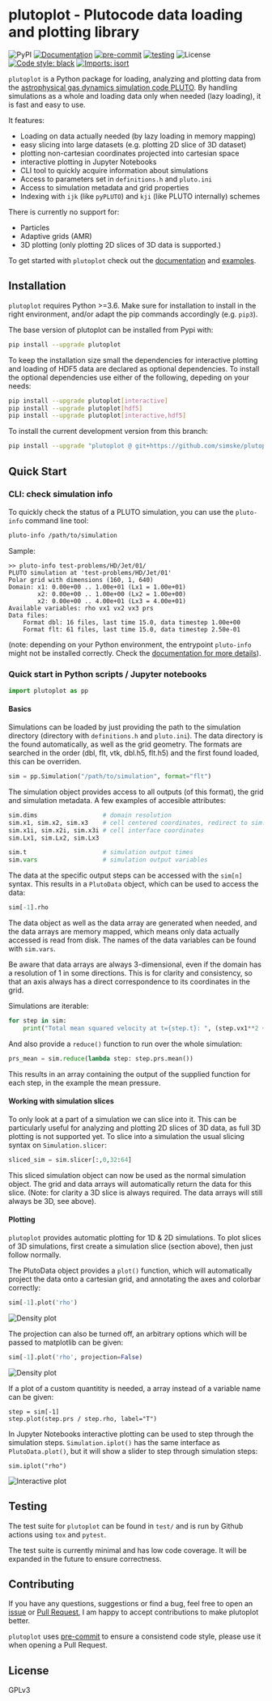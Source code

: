 # plutoplot - Plutocode data loading and plotting library
![PyPI](https://img.shields.io/pypi/v/plutoplot)
[![Documentation](https://readthedocs.org/projects/plutoplot/badge/?version=latest)](https://plutoplot.readthedocs.io/en/latest/?badge=latest)
[![pre-commit](https://github.com/Simske/plutoplot/actions/workflows/pre-commit.yml/badge.svg)](https://github.com/Simske/plutoplot/actions/workflows/pre-commit.yml)
[![testing](https://github.com/Simske/plutoplot/actions/workflows/tox.yml/badge.svg)](https://github.com/Simske/plutoplot/actions/workflows/tox.yml)
![License](https://img.shields.io/github/license/simske/plutoplot)
[![Code style: black](https://img.shields.io/badge/code%20style-black-000000.svg)](https://github.com/psf/black)
[![Imports: isort](https://img.shields.io/badge/%20imports-isort-%231674b1?style=flat&labelColor=ef8336)](https://pycqa.github.io/isort/)

`plutoplot` is a Python package for loading, analyzing and plotting data from the [astrophysical gas dynamics simulation code PLUTO](http://plutocode.ph.unito.it/).
By handling simulations as a whole and loading data only when needed (lazy loading), it is fast and easy to use.

It features:
- Loading on data actually needed (by lazy loading in memory mapping)
- easy slicing into large datasets (e.g. plotting 2D slice of 3D dataset)
- plotting non-cartesian coordinates projected into cartesian space
- interactive plotting in Jupyter Notebooks
- CLI tool to quickly acquire information about simulations
- Access to parameters set in `definitions.h` and `pluto.ini`
- Access to simulation metadata and grid properties
- Indexing with `ijk` (like `pyPLUTO`) and `kji` (like PLUTO internally) schemes

There is currently no support for:
- Particles
- Adaptive grids (AMR)
- 3D plotting (only plotting 2D slices of 3D data is supported.)

To get started with `plutoplot` check out the [documentation](https://plutoplot.readthedocs.io/en/latest/) and [examples](https://github.com/Simske/plutoplot/tree/main/test).

## Installation
`plutoplot` requires Python >=3.6. Make sure for installation to install in the right environment, and/or adapt the pip commands accordingly (e.g. `pip3`).

The base version of plutoplot can be installed from Pypi with:
```bash
pip install --upgrade plutoplot
```

To keep the installation size small the dependencies for interactive plotting and loading of HDF5 data are declared as optional dependencies.
To install the optional dependencies use either of the following, depeding on your needs:
```bash
pip install --upgrade plutoplot[interactive]
pip install --upgrade plutoplot[hdf5]
pip install --upgrade plutoplot[interactive,hdf5]
```

To install the current development version from this branch:
```bash
pip install --upgrade "plutoplot @ git+https://github.com/simske/plutoplot"
```

## Quick Start
### CLI: check simulation info
To quickly check the status of a PLUTO simulation, you can use the `pluto-info` command line tool:
```bash
pluto-info /path/to/simulation
```
Sample:
```
>> pluto-info test-problems/HD/Jet/01/
PLUTO simulation at 'test-problems/HD/Jet/01'
Polar grid with dimensions (160, 1, 640)
Domain: x1: 0.00e+00 .. 1.00e+01 (Lx1 = 1.00e+01)
        x2: 0.00e+00 .. 1.00e+00 (Lx2 = 1.00e+00)
        x2: 0.00e+00 .. 4.00e+01 (Lx3 = 4.00e+01)
Available variables: rho vx1 vx2 vx3 prs
Data files:
    Format dbl: 16 files, last time 15.0, data timestep 1.00e+00
    Format flt: 61 files, last time 15.0, data timestep 2.50e-01

```
(note: depending on your Python environment, the entrypoint `pluto-info` might not be installed correctly. Check the [documentation for more details](https://plutoplot.readthedocs.io/en/latest/cli-tools)).

### Quick start in Python scripts / Jupyter notebooks
```python
import plutoplot as pp
```
#### Basics
Simulations can be loaded by just providing the path to the simulation directory (directory with `definitions.h` and `pluto.ini`).
The data directory is the found automatically, as well as the grid geometry.
The formats are searched in the order (dbl, flt, vtk, dbl.h5, flt.h5) and the first found loaded, this can be overriden.
```python
sim = pp.Simulation("/path/to/simulation", format="flt")
```
The simulation object provides access to all outputs (of this format), the grid and simulation metadata.
A few examples of accesible attributes:
```python
sim.dims                  # domain resolution
sim.x1, sim.x2, sim.x3    # cell centered coordinates, redirect to sim.grid.x{1,2,3}
sim.x1i, sim.x2i, sim.x3i # cell interface coordinates
sim.Lx1, sim.Lx2, sim.Lx3

sim.t                     # simulation output times
sim.vars                  # simulation output variables
```

The data at the specific output steps can be accessed with the `sim[n]` syntax.
This results in a `PlutoData` object, which can be used to access the data:
```python
sim[-1].rho
```
The data object as well as the data array are generated when needed, and the data arrays are memory mapped, which means only data actually accessed is read from disk.
The names of the data variables can be found with `sim.vars`.

Be aware that data arrays are always 3-dimensional, even if the domain has a resolution of 1 in some directions.
This is for clarity and consistency, so that an axis always has a direct correspondence to its coordinates in the grid.

Simulations are iterable:
```python
for step in sim:
    print("Total mean squared velocity at t={step.t}: ", (step.vx1**2 + step.vx2**2 + step.vx3**2).mean())
```
And also provide a `reduce()` function to run over the whole simulation:
```python
prs_mean = sim.reduce(lambda step: step.prs.mean())
```
This results in an array containing the output of the supplied function for each step, in the example the mean pressure.

#### Working with simulation slices
To only look at a part of a simulation we can slice into it.
This can be particularly useful for analyzing and plotting 2D slices of 3D data, as full 3D plotting is not supported yet.
To slice into a simulation the usual slicing syntax on `Simulation.slicer`:
```python
sliced_sim = sim.slicer[:,0,32:64]
```
This sliced simulation object can now be used as the normal simulation object.
The grid and data arrays will automatically return the data for this slice.
(Note: for clarity a 3D slice is always required. The data arrays will still always be 3D, see above).

#### Plotting
`plutoplot` provides automatic plotting for 1D & 2D simulations.
To plot slices of 3D simulations, first create a simulation slice (section above), then just follow normally.

The PlutoData object provides a `plot()` function, which will automatically project the data onto a cartesian grid, and annotating the axes and colorbar correctly:
```python
sim[-1].plot('rho')
```
![Density plot](docs/docs/img/quick_start_plot_projected.jpg)

The projection can also be turned off, an arbitrary options which will be passed to matplotlib can be given:
```python
sim[-1].plot('rho', projection=False)
```
![Density plot](docs/docs/img/quick_start_plot_not-projected.jpg)

If a plot of a custom quantitity is needed, a array instead of a variable name can be given:
```
step = sim[-1]
step.plot(step.prs / step.rho, label="T")
```

In Jupyter Notebooks interactive plotting can be used to step through the simulation steps.
`Simulation.iplot()` has the same interface as `PlutoData.plot()`, but it will show a slider to step through simulation steps:
```
sim.iplot("rho")
```
![Interactive plot](docs/docs/img/quick_start_iplot.gif)

## Testing
The test suite for `plutoplot` can be found in `test/` and is run by Github actions using `tox` and `pytest`.

The test suite is currently minimal and has low code coverage. It will be expanded in the future to ensure correctness.

## Contributing
If you have any questions, suggestions or find a bug, feel free to open an [issue](https://github.com/Simske/plutoplot/issues)
or [Pull Request](https://github.com/Simske/plutoplot/pulls), I am happy to accept contributions to make plutoplot better.

`plutoplot` uses [pre-commit](https://pre-commit.com/) to ensure a consistend code style, please use it when opening a Pull Request.

## License
GPLv3
